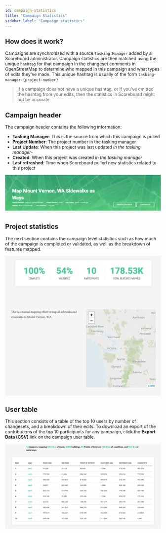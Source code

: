 ```yaml
---
id: campaign-statistics
title: "Campaign Statistics"
sidebar_label: "Campaign statistics"
---
```


## How does it work?

Campaigns are synchronized with a source `Tasking Manager` added by a Scoreboard administrator. Campaign statistics are then matched using the unique `hashtag` for that campaign in the changeset comments in OpenStreetMap to determine who mapped in this campaign and what types of edits they've made. This unique hashtag is usually of the form `tasking-manager-{project-number}`

> If a campaign does not have a unique hashtag, or if you've omitted the hashtag from your edits, then the statistics in Scoreboard might not be accurate.


## Campaign header

The campaign header contains the following information:

- **Tasking Manager**: This is the source from which this campaign is pulled
- **Project Number**: The project number in the tasking manager
- **Last Update**: When this project was last updated _in the tasking manager_-
- **Created**: When this project was created _in the  tasking manager_
- **Last refreshed**: Time when Scoreboard pulled new statistics related to this project

![Campaign Header](assets/img/campaign-header.png)

## Project statistics

The next section contains the campaign level statistics such as how much of the campaign is completed or validated, as well as the breakdown of features mapped.

![Campaign Statistics](assets/img/campaign-statistics.png)

## User table

This section consists of a table of the top 10 users by number of changesets, and a breakdown of their edits. To download an export of the contributions of the top 10 participants for any campaign, click the **Export Data (CSV)** link on the campaign user table.

![User Table](assets/img/campaign-table.png)
